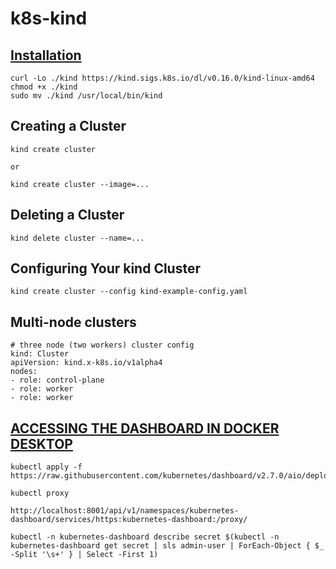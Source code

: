 # k8s-kind

## [Installation](https://kind.sigs.k8s.io/docs/user/quick-start/)

```
curl -Lo ./kind https://kind.sigs.k8s.io/dl/v0.16.0/kind-linux-amd64
chmod +x ./kind
sudo mv ./kind /usr/local/bin/kind
```

## Creating a Cluster

```
kind create cluster

or

kind create cluster --image=...
```

## Deleting a Cluster

```
kind delete cluster --name=...
```

## Configuring Your kind Cluster

```
kind create cluster --config kind-example-config.yaml
```

## Multi-node clusters

```
# three node (two workers) cluster config
kind: Cluster
apiVersion: kind.x-k8s.io/v1alpha4
nodes:
- role: control-plane
- role: worker
- role: worker
```

## [ACCESSING THE DASHBOARD IN DOCKER DESKTOP](https://github.com/kubernetes/dashboard)

```
kubectl apply -f https://raw.githubusercontent.com/kubernetes/dashboard/v2.7.0/aio/deploy/recommended.yaml

kubectl proxy

http://localhost:8001/api/v1/namespaces/kubernetes-dashboard/services/https:kubernetes-dashboard:/proxy/

kubectl -n kubernetes-dashboard describe secret $(kubectl -n kubernetes-dashboard get secret | sls admin-user | ForEach-Object { $_ -Split '\s+' } | Select -First 1)
```













